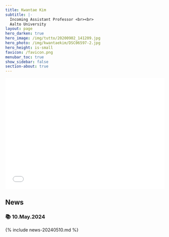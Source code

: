 ```yaml
---
title: Kwantae Kim
subtitle: |-
  Incoming Assistant Professor <br><br>
  Aalto University
layout: page
hero_darken: true
hero_image: /img/tutto/20200902_141209.jpg
hero_photo: /img/kwantaekim/DSC06597-2.jpg
hero_height: is-small
favicon: /favicon.png
menubar_toc: true
show_sidebar: false
section-about: true
---
```


<style>
/* TOC */
.contents {position: sticky; top: 10%;}
</style>

<iframe src="{{ site.base_url }}/visitor_overlay.html" width="100%" height="350" style="padding: 0; margin: 0; border: none;"></iframe>
<link href="{{ site.base_url }}/emoji.css" rel="stylesheet" type='text/css'>

## News

### 📚 10.May.2024

{% include news-20240510.md %}
